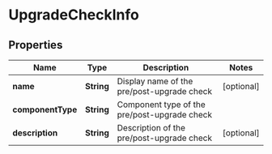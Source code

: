 # UpgradeCheckInfo

## Properties
Name | Type | Description | Notes
------------ | ------------- | ------------- | -------------
**name** | **String** | Display name of the pre/post-upgrade check |  [optional]
**componentType** | **String** | Component type of the pre/post-upgrade check | 
**description** | **String** | Description of the pre/post-upgrade check |  [optional]
